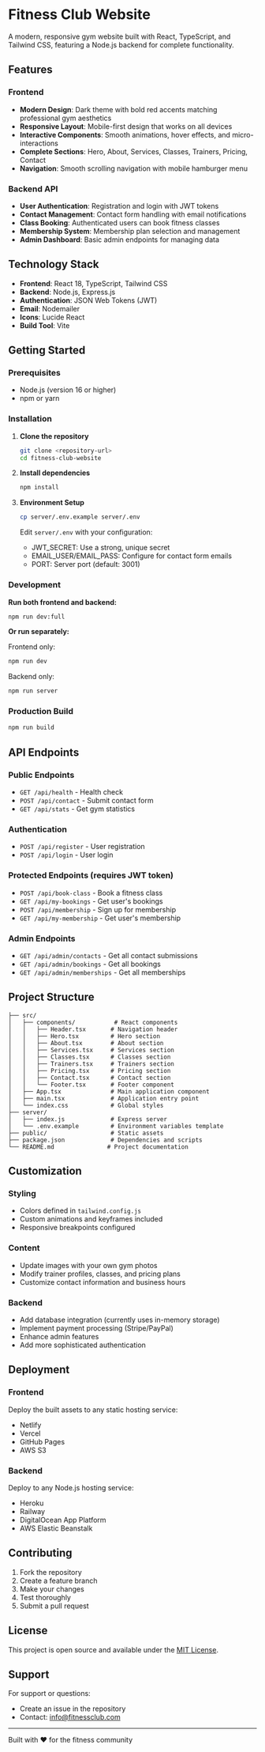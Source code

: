 # Fitness Club Website

A modern, responsive gym website built with React, TypeScript, and Tailwind CSS, featuring a Node.js backend for complete functionality.

## Features

### Frontend
- **Modern Design**: Dark theme with bold red accents matching professional gym aesthetics
- **Responsive Layout**: Mobile-first design that works on all devices
- **Interactive Components**: Smooth animations, hover effects, and micro-interactions
- **Complete Sections**: Hero, About, Services, Classes, Trainers, Pricing, Contact
- **Navigation**: Smooth scrolling navigation with mobile hamburger menu

### Backend API
- **User Authentication**: Registration and login with JWT tokens
- **Contact Management**: Contact form handling with email notifications
- **Class Booking**: Authenticated users can book fitness classes
- **Membership System**: Membership plan selection and management
- **Admin Dashboard**: Basic admin endpoints for managing data

## Technology Stack

- **Frontend**: React 18, TypeScript, Tailwind CSS
- **Backend**: Node.js, Express.js
- **Authentication**: JSON Web Tokens (JWT)
- **Email**: Nodemailer
- **Icons**: Lucide React
- **Build Tool**: Vite

## Getting Started

### Prerequisites
- Node.js (version 16 or higher)
- npm or yarn

### Installation

1. **Clone the repository**
   ```bash
   git clone <repository-url>
   cd fitness-club-website
   ```

2. **Install dependencies**
   ```bash
   npm install
   ```

3. **Environment Setup**
   ```bash
   cp server/.env.example server/.env
   ```
   Edit `server/.env` with your configuration:
   - JWT_SECRET: Use a strong, unique secret
   - EMAIL_USER/EMAIL_PASS: Configure for contact form emails
   - PORT: Server port (default: 3001)

### Development

**Run both frontend and backend:**
```bash
npm run dev:full
```

**Or run separately:**

Frontend only:
```bash
npm run dev
```

Backend only:
```bash
npm run server
```

### Production Build

```bash
npm run build
```

## API Endpoints

### Public Endpoints
- `GET /api/health` - Health check
- `POST /api/contact` - Submit contact form
- `GET /api/stats` - Get gym statistics

### Authentication
- `POST /api/register` - User registration
- `POST /api/login` - User login

### Protected Endpoints (requires JWT token)
- `POST /api/book-class` - Book a fitness class
- `GET /api/my-bookings` - Get user's bookings
- `POST /api/membership` - Sign up for membership
- `GET /api/my-membership` - Get user's membership

### Admin Endpoints
- `GET /api/admin/contacts` - Get all contact submissions
- `GET /api/admin/bookings` - Get all bookings
- `GET /api/admin/memberships` - Get all memberships

## Project Structure

```
├── src/
│   ├── components/           # React components
│   │   ├── Header.tsx       # Navigation header
│   │   ├── Hero.tsx         # Hero section
│   │   ├── About.tsx        # About section
│   │   ├── Services.tsx     # Services section
│   │   ├── Classes.tsx      # Classes section
│   │   ├── Trainers.tsx     # Trainers section
│   │   ├── Pricing.tsx      # Pricing section
│   │   ├── Contact.tsx      # Contact section
│   │   └── Footer.tsx       # Footer component
│   ├── App.tsx              # Main application component
│   ├── main.tsx             # Application entry point
│   └── index.css            # Global styles
├── server/
│   ├── index.js             # Express server
│   └── .env.example         # Environment variables template
├── public/                  # Static assets
├── package.json             # Dependencies and scripts
└── README.md               # Project documentation
```

## Customization

### Styling
- Colors defined in `tailwind.config.js`
- Custom animations and keyframes included
- Responsive breakpoints configured

### Content
- Update images with your own gym photos
- Modify trainer profiles, classes, and pricing plans
- Customize contact information and business hours

### Backend
- Add database integration (currently uses in-memory storage)
- Implement payment processing (Stripe/PayPal)
- Enhance admin features
- Add more sophisticated authentication

## Deployment

### Frontend
Deploy the built assets to any static hosting service:
- Netlify
- Vercel
- GitHub Pages
- AWS S3

### Backend
Deploy to any Node.js hosting service:
- Heroku
- Railway
- DigitalOcean App Platform
- AWS Elastic Beanstalk

## Contributing

1. Fork the repository
2. Create a feature branch
3. Make your changes
4. Test thoroughly
5. Submit a pull request

## License

This project is open source and available under the [MIT License](LICENSE).

## Support

For support or questions:
- Create an issue in the repository
- Contact: info@fitnessclub.com

---

Built with ❤️ for the fitness community
